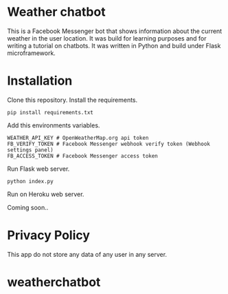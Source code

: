 # Weather chatbot
This is a Facebook Messenger bot that shows information about the current weather in the user location. It was build for learning purposes and for writing a tutorial on chatbots. It was written in Python and build under Flask microframework.

# Installation
Clone this repository. Install the requirements.

    pip install requirements.txt

Add this environments variables.

    WEATHER_API_KEY # OpenWeatherMap.org api token
    FB_VERIFY_TOKEN # Facebook Messenger webhook verify token (Webhook settings panel)
    FB_ACCESS_TOKEN # Facebook Messenger access token

Run Flask web server.

    python index.py

Run on Heroku web server.

Coming soon..

# Privacy Policy
This app do not store any data of any user in any server.
# weatherchatbot
